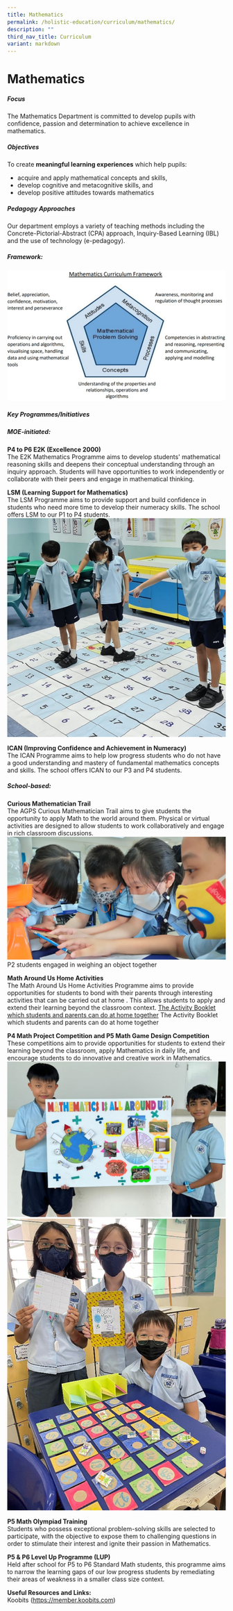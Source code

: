 ```yaml
---
title: Mathematics
permalink: /holistic-education/curriculum/mathematics/
description: ""
third_nav_title: Curriculum
variant: markdown
---
```

Mathematics
===========

##### Focus

The Mathematics Department is committed to develop pupils with confidence, passion and determination to achieve excellence in mathematics. 

  

##### Objectives

To create **meaningful learning experiences** which help pupils:

*   acquire and apply mathematical concepts and skills,
*   develop cognitive and metacognitive skills, and
*   develop positive attitudes towards mathematics

##### Pedagogy Approaches

Our department employs a variety of teaching methods including the Concrete-Pictorial-Abstract (CPA) approach, Inquiry-Based Learning (IBL) and the use of technology (e-pedagogy).  
##### Framework:
![Primary Mathematics Curriculum Framework](/images/Curriculum/Mathematics/Primary_Mathematics_Curriculum_Framework.jpg)
##### Key Programmes/Initiatives

##### MOE-initiated:  

**P4 to P6 E2K (Excellence 2000)** <br>
The E2K Mathematics Programme aims to develop students' mathematical reasoning skills and deepens their conceptual understanding through an inquiry approach. Students will have opportunities to work independently or collaborate with their peers and engage in mathematical thinking. 

**LSM (Learning Support for Mathematics)** <br>
The LSM Programme aims to provide support and build confidence in students who need more time to develop their numeracy skills. The school offers LSM to our P1 to P4 students. ![Learning Support for Mathematics](/images/Curriculum/Mathematics/LSM.jpg)

**ICAN (Improving Confidence and Achievement in Numeracy)** <br>
The ICAN Programme aims to help low progress students who do not have a good understanding and mastery of fundamental mathematics concepts and skills. The school offers ICAN to our P3 and P4 students. 

##### School-based:

**Curious Mathematician Trail**  <br>
The AGPS Curious Mathematician Trail aims to give students the opportunity to apply Math to the world around them. Physical or virtual activities are designed to allow students to work collaboratively and engage in rich classroom discussions. 
![P2 students engaged in weighing an object together](/images/Curriculum/Mathematics/Curious_Mathematician_Trail.jpg)
P2 students engaged in weighing an object together

**Math Around Us Home Activities** <br>
The Math Around Us Home Activities Programme aims to provide opportunities for students to bond with their parents through interesting activities that can be carried out at home . This allows students to apply and extend their learning beyond the classroom context.  [The Activity Booklet which students and parents can do at home together](/images/Curriculum/Mathematics/Math_Around_Us.jpg)
The Activity Booklet which students and parents can do at home together


**P4 Math Project Competition and P5 Math Game Design Competition**<br>
These competitions aim to provide opportunities for students to extend their learning beyond the classroom, apply Mathematics in daily life, and encourage students to do innovative and creative work in Mathematics. ![Math Poster Design](/images/Curriculum/Mathematics/P4_Math_Poster_Design.jpg)![P5 Math Game Design](/images/Curriculum/Mathematics/P5_Math_Game_Design.jpg)

**P5 Math Olympiad Training** <br>
Students who possess exceptional problem-solving skills are selected to participate, with the objective to expose them to challenging questions in order to stimulate their interest and ignite their passion in Mathematics. 

**P5 &amp; P6 Level Up Programme (LUP)**
<br>
Held after school for P5 to P6 Standard Math students, this programme aims to narrow the learning gaps of our low progress students by remediating their areas of weakness in a smaller class size context.

**Useful Resources and Links:**<br>
Koobits (https://member.koobits.com)